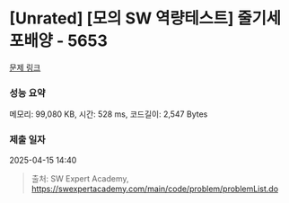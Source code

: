 # [Unrated] [모의 SW 역량테스트] 줄기세포배양 - 5653 

[문제 링크](https://swexpertacademy.com/main/code/problem/problemDetail.do?contestProbId=AWXRJ8EKe48DFAUo) 

### 성능 요약

메모리: 99,080 KB, 시간: 528 ms, 코드길이: 2,547 Bytes

### 제출 일자

2025-04-15 14:40



> 출처: SW Expert Academy, https://swexpertacademy.com/main/code/problem/problemList.do
